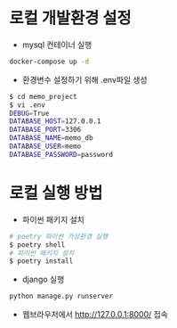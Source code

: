 # 로컬 개발환경 설정

* mysql 컨테이너 실행

```sh
docker-compose up -d
```

* 환경변수 설정하기 위해 .env파일 생성

```sh
$ cd memo_project
$ vi .env
DEBUG=True
DATABASE_HOST=127.0.0.1
DATABASE_PORT=3306
DATABASE_NAME=memo_db
DATABASE_USER=memo
DATABASE_PASSWORD=password
```

# 로컬 실행 방법
* 파이썬 패키지 설치

```sh
# poetry 파이썬 가상환경 실행
$ poetry shell
# 파이썬 패키지 설치
$ poetry install
```

* django 실행

```sh
python manage.py runserver
```

* 웹브라우저에서 http://127.0.0.1:8000/ 접속
